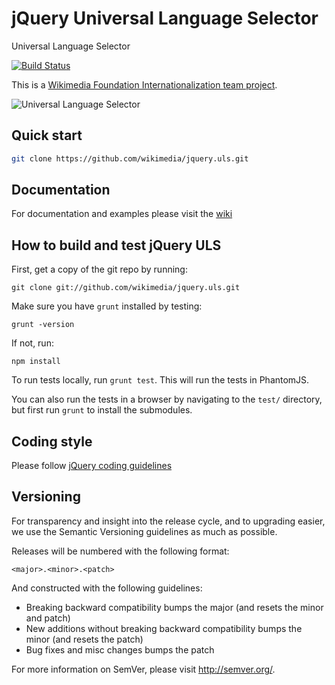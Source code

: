 jQuery Universal Language Selector 
==================================
Universal  Language Selector

[![Build Status](https://secure.travis-ci.org/wikimedia/jquery.uls.png)](http://travis-ci.org/wikimedia/jquery.uls)

This is a [Wikimedia Foundation Internationalization team project](https://www.mediawiki.org/wiki/Project_Milkshake).


![Universal Language Selector](https://upload.wikimedia.org/wikipedia/commons/c/cd/ULS-GeoIP.png "Universal Language Selector")

Quick start
-----------

```bash
git clone https://github.com/wikimedia/jquery.uls.git
```

Documentation
-------------

For documentation and examples please visit the [wiki](https://github.com/wikimedia/jquery.uls/wiki/_pages)


How to build and test jQuery ULS
----------------------------------

First, get a copy of the git repo by running:

```shell
git clone git://github.com/wikimedia/jquery.uls.git
```

Make sure you have `grunt` installed by testing:

```shell
grunt -version
```

If not, run:

```shell
npm install
```

To run tests locally, run `grunt test`. This will run the tests in PhantomJS.

You can also run the tests in a browser by navigating to the `test/` directory, but first run `grunt` to install the submodules.

Coding style
-------------

Please follow [jQuery coding guidelines](http://docs.jquery.com/JQuery_Core_Style_Guidelines)

Versioning
----------

For transparency and insight into the release cycle, and to upgrading easier,
we use the Semantic Versioning guidelines as much as possible.

Releases will be numbered with the following format:

`<major>.<minor>.<patch>`

And constructed with the following guidelines:

* Breaking backward compatibility bumps the major (and resets the minor and patch)
* New additions without breaking backward compatibility bumps the minor (and resets the patch)
* Bug fixes and misc changes bumps the patch

For more information on SemVer, please visit http://semver.org/.
